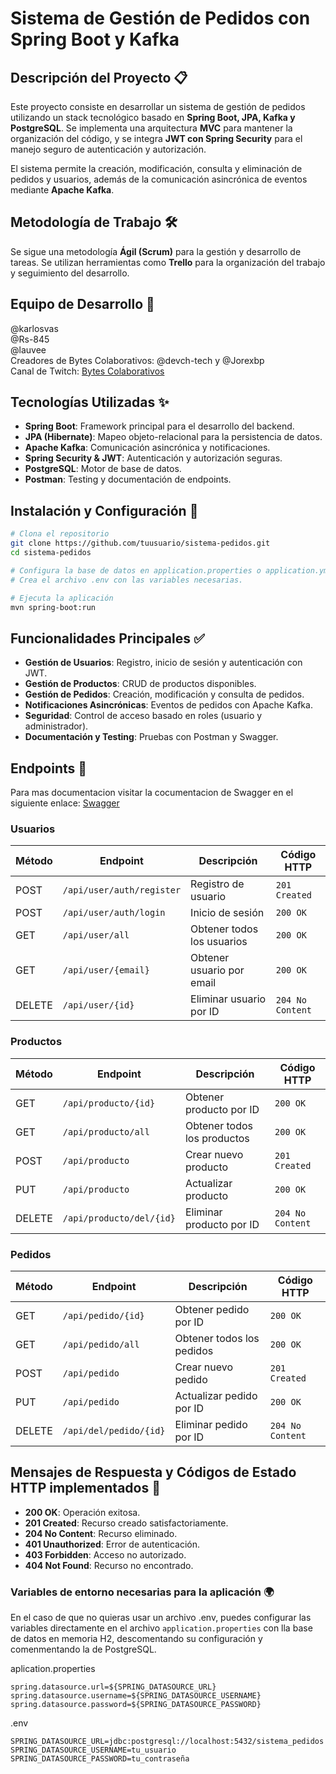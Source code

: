 # Sistema de Gestión de Pedidos con Spring Boot y Kafka

## Descripción del Proyecto 📋

Este proyecto consiste en desarrollar un sistema de gestión de pedidos utilizando un stack tecnológico basado en **Spring Boot, JPA, Kafka y PostgreSQL**. Se implementa una arquitectura **MVC** para mantener la organización del código, y se integra **JWT con Spring Security** para el manejo seguro de autenticación y autorización.

El sistema permite la creación, modificación, consulta y eliminación de pedidos y usuarios, además de la comunicación asincrónica de eventos mediante **Apache Kafka**.

## Metodología de Trabajo 🛠️

Se sigue una metodología **Ágil (Scrum)** para la gestión y desarrollo de tareas. Se utilizan herramientas como **Trello** para la organización del trabajo y seguimiento del desarrollo.

## Equipo de Desarrollo 👥

@karlosvas  
@Rs-845  
@lauvee  
Creadores de Bytes Colaborativos: @devch-tech y @Jorexbp  
Canal de Twitch: [Bytes Colaborativos](https://www.twitch.tv/api/bytescolaborativos)

## Tecnologías Utilizadas ✨

- **Spring Boot**: Framework principal para el desarrollo del backend.
- **JPA (Hibernate)**: Mapeo objeto-relacional para la persistencia de datos.
- **Apache Kafka**: Comunicación asincrónica y notificaciones.
- **Spring Security & JWT**: Autenticación y autorización seguras.
- **PostgreSQL**: Motor de base de datos.
- **Postman**: Testing y documentación de endpoints.

## Instalación y Configuración 🚀

```bash
# Clona el repositorio
git clone https://github.com/tuusuario/sistema-pedidos.git
cd sistema-pedidos

# Configura la base de datos en application.properties o application.yml.
# Crea el archivo .env con las variables necesarias.

# Ejecuta la aplicación
mvn spring-boot:run
```

## Funcionalidades Principales ✅

- **Gestión de Usuarios**: Registro, inicio de sesión y autenticación con JWT.
- **Gestión de Productos**: CRUD de productos disponibles.
- **Gestión de Pedidos**: Creación, modificación y consulta de pedidos.
- **Notificaciones Asincrónicas**: Eventos de pedidos con Apache Kafka.
- **Seguridad**: Control de acceso basado en roles (usuario y administrador).
- **Documentación y Testing**: Pruebas con Postman y Swagger.

## Endpoints 🔗

Para mas documentacion visitar la cocumentacion de Swagger en el siguiente enlace: [Swagger](http://localhost:8080/swagger-ui/index.html#/)

### Usuarios

| Método | Endpoint                  | Descripción                | Código HTTP      |
| ------ | ------------------------- | -------------------------- | ---------------- |
| POST   | `/api/user/auth/register` | Registro de usuario        | `201 Created`    |
| POST   | `/api/user/auth/login`    | Inicio de sesión           | `200 OK`         |
| GET    | `/api/user/all`           | Obtener todos los usuarios | `200 OK`         |
| GET    | `/api/user/{email}`       | Obtener usuario por email  | `200 OK`         |
| DELETE | `/api/user/{id}`          | Eliminar usuario por ID    | `204 No Content` |

### Productos

| Método | Endpoint                 | Descripción                 | Código HTTP      |
| ------ | ------------------------ | --------------------------- | ---------------- |
| GET    | `/api/producto/{id}`     | Obtener producto por ID     | `200 OK`         |
| GET    | `/api/producto/all`      | Obtener todos los productos | `200 OK`         |
| POST   | `/api/producto`          | Crear nuevo producto        | `201 Created`    |
| PUT    | `/api/producto`          | Actualizar producto         | `200 OK`         |
| DELETE | `/api/producto/del/{id}` | Eliminar producto por ID    | `204 No Content` |

### Pedidos

| Método | Endpoint               | Descripción               | Código HTTP      |
| ------ | ---------------------- | ------------------------- | ---------------- |
| GET    | `/api/pedido/{id}`     | Obtener pedido por ID     | `200 OK`         |
| GET    | `/api/pedido/all`      | Obtener todos los pedidos | `200 OK`         |
| POST   | `/api/pedido`          | Crear nuevo pedido        | `201 Created`    |
| PUT    | `/api/pedido`          | Actualizar pedido por ID  | `200 OK`         |
| DELETE | `/api/del/pedido/{id}` | Eliminar pedido por ID    | `204 No Content` |

## Mensajes de Respuesta y Códigos de Estado HTTP implementados 🎯

- **200 OK**: Operación exitosa.
- **201 Created**: Recurso creado satisfactoriamente.
- **204 No Content**: Recurso eliminado.
- **401 Unauthorized**: Error de autenticación.
- **403 Forbidden**: Acceso no autorizado.
- **404 Not Found**: Recurso no encontrado.

### Variables de entorno necesarias para la aplicación 🌍

En el caso de que no quieras usar un archivo .env, puedes configurar las variables directamente en el archivo `application.properties` con lla base de datos en memoria H2, descomentando su configuración y comenmentando la de PostgreSQL.

aplication.properties

```properties
spring.datasource.url=${SPRING_DATASOURCE_URL}
spring.datasource.username=${SPRING_DATASOURCE_USERNAME}
spring.datasource.password=${SPRING_DATASOURCE_PASSWORD}
```

.env

```env
SPRING_DATASOURCE_URL=jdbc:postgresql://localhost:5432/sistema_pedidos
SPRING_DATASOURCE_USERNAME=tu_usuario
SPRING_DATASOURCE_PASSWORD=tu_contraseña
```
